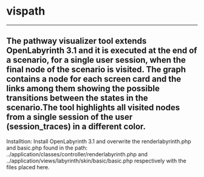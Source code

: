 # vispath
------------------------------------------------------------------------------------------------------------------------
The pathway visualizer tool extends OpenLabyrinth 3.1 and it is executed at the end of a scenario, for a single user session, when the final node of the scenario is visited. The graph contains a node for each screen card and the links among them showing the possible transitions between the states in the scenario.The tool highlights all visited nodes from a single session of the user (session_traces) in a different color. 
---------------------------------------------------------------------------------------------------------------------
Installtion:
Install OpenLabyrinth 3.1 and overwrite the renderlabyrinth.php and basic.php found 
in the path: 
../application/classes/controller/renderlabyrinth.php and 
../application/views/labyrinth/skin/basic/basic.php respectively with the files placed here.
